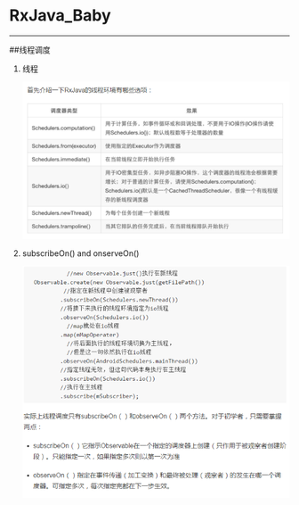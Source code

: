 # RxJava_Baby
---
##线程调度
1. 线程<p>
![注意各种用法](QQ图片20161114141144.png)
2. subscribeOn() and onserveOn()<P>
![](QQ截图20161114141932.png)


